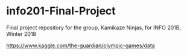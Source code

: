 # info201-Final-Project
Final project repository for the group, Kamikaze Ninjas, for INFO 201B, Winter 2018

https://www.kaggle.com/the-guardian/olympic-games/data

